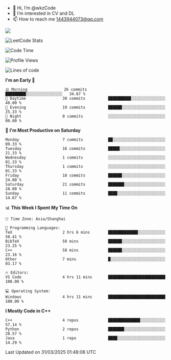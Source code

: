 - 👋 Hi, I’m @wkzCode
- 👀 I’m interested in CV and DL
- 📫 How to reach me 1443944073@qq.com  
<a href="https://github.com/anuraghazra/github-readme-stats">
  <img align="center" src="https://github-readme-stats.vercel.app/api?username=wkzCode&show_icons=true" />
</a>  

![LeetCode Stats](https://leetcard.jacoblin.cool/wkzCode?theme=wtf&font=Tajawal&ext=activity&site=cn)

<!---
[![Anurag's GitHub stats](https://github-readme-stats.vercel.app/api?username=wkzCode&show_icons=true)](https://github.com/anuraghazra/github-readme-stats)
[![Top Langs](https://github-readme-stats.vercel.app/api/top-langs/?username=wkzCode)](https://github.com/anuraghazra/github-readme-stats)
<!--START_SECTION:waka-->
![Code Time](http://img.shields.io/badge/Code%20Time-4%20hrs%2018%20mins-blue)

![Profile Views](http://img.shields.io/badge/Profile%20Views-111-blue)

![Lines of code](https://img.shields.io/badge/From%20Hello%20World%20I%27ve%20Written-6.7%20thousand%20lines%20of%20code-blue)

**I'm an Early 🐤** 

```text
🌞 Morning                26 commits          █████████░░░░░░░░░░░░░░░░   34.67 % 
🌆 Daytime                30 commits          ██████████░░░░░░░░░░░░░░░   40.00 % 
🌃 Evening                19 commits          ██████░░░░░░░░░░░░░░░░░░░   25.33 % 
🌙 Night                  0 commits           ░░░░░░░░░░░░░░░░░░░░░░░░░   00.00 % 
```
📅 **I'm Most Productive on Saturday** 

```text
Monday                   7 commits           ██░░░░░░░░░░░░░░░░░░░░░░░   09.33 % 
Tuesday                  16 commits          █████░░░░░░░░░░░░░░░░░░░░   21.33 % 
Wednesday                1 commits           ░░░░░░░░░░░░░░░░░░░░░░░░░   01.33 % 
Thursday                 1 commits           ░░░░░░░░░░░░░░░░░░░░░░░░░   01.33 % 
Friday                   18 commits          ██████░░░░░░░░░░░░░░░░░░░   24.00 % 
Saturday                 21 commits          ███████░░░░░░░░░░░░░░░░░░   28.00 % 
Sunday                   11 commits          ████░░░░░░░░░░░░░░░░░░░░░   14.67 % 
```


📊 **This Week I Spent My Time On** 

```text
🕑︎ Time Zone: Asia/Shanghai

💬 Programming Languages: 
TeX                      2 hrs 6 mins        █████████████░░░░░░░░░░░░   50.41 % 
BibTeX                   58 mins             ██████░░░░░░░░░░░░░░░░░░░   23.25 % 
C++                      58 mins             ██████░░░░░░░░░░░░░░░░░░░   23.16 % 
Other                    7 mins              █░░░░░░░░░░░░░░░░░░░░░░░░   03.17 % 

🔥 Editors: 
VS Code                  4 hrs 11 mins       █████████████████████████   100.00 % 

💻 Operating System: 
Windows                  4 hrs 11 mins       █████████████████████████   100.00 % 
```

**I Mostly Code in C++** 

```text
C++                      4 repos             ██████████████░░░░░░░░░░░   57.14 % 
Python                   2 repos             ███████░░░░░░░░░░░░░░░░░░   28.57 % 
Java                     1 repo              ████░░░░░░░░░░░░░░░░░░░░░   14.29 % 
```




 Last Updated on 31/03/2025 01:48:06 UTC
<!--END_SECTION:waka-->
<!---
wkzCode/wkzCode is a ✨ special ✨ repository because its `README.md` (this file) appears on your GitHub profile.
You can click the Preview link to take a look at your changes.
--->
